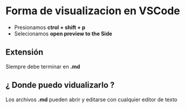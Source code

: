<!-- heading -->

# Forma de visualizacion en VSCode

+ Presionamos **ctrol + shift + p**
+ Selecionamos  **open preview to the Side**

## Extensión

Siempre debe terminar en **.md**

## ¿ Donde puedo vidualizarlo  ?

Los archivos **.md** pueden abrir y editarse con cualquier editor de texto
